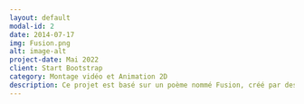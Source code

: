 ```yaml
---
layout: default
modal-id: 2
date: 2014-07-17
img: Fusion.png
alt: image-alt
project-date: Mai 2022
client: Start Bootstrap
category: Montage vidéo et Animation 2D
description: Ce projet est basé sur un poème nommé Fusion, créé par des membres d'un autre programme. Ce court métrage oû j'incarne le personnage démontre mon personnage qui travaille dans une centrale nucléaire et essaie de toute ses forces de stabiliser un réacteur nucléaire. Mon rôle dans ce projet était de jouer le personnage principal, de créer certaines illustrations et de les animer, et finalement faire une partie du montage vidéo.
---
```


